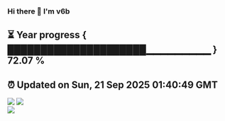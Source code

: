 ### Hi there 👋  I'm v6b  
⏳ Year progress { █████████████████████▁▁▁▁▁▁▁▁▁ } 72.07 %
---
⏰ Updated on Sun, 21 Sep 2025 01:40:49 GMT
---
![](https://github-readme-stats.vercel.app/api?username=v6b&bg_color=30,e96443,904e95&title_color=fff&text_color=fff&layout=compact)
![](https://github-readme-stats.vercel.app/api/top-langs/?username=v6b&layout=compact&bg_color=30,e96443,904e95&title_color=fff&text_color=fff)  
![](https://gcore.jsdelivr.net/gh/v6b/v6b@main/assets/github-contribution-grid-snake.svg)

